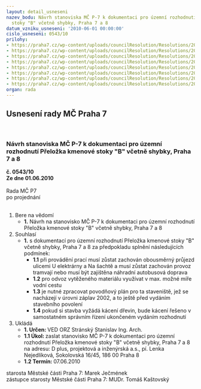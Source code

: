 ```yaml
---
layout: detail_usneseni
nazev_bodu: Návrh stanoviska MČ P-7 k dokumentaci pro územní rozhodnutí Přeložka kmenové
  stoky "B" včetně shybky, Praha 7 a 8
datum_vzniku_usneseni: '2010-06-01 00:00:00'
cislo_usneseni: 0543/10
prilohy:
- https://praha7.cz/wp-content/uploads/councilResolution/Resolutions/20369/28-10-stoka_11.doc
- https://praha7.cz/wp-content/uploads/councilResolution/Resolutions/20369/28-10-stoka_12.doc
- https://praha7.cz/wp-content/uploads/councilResolution/Resolutions/20369/28-10-stoka_13.doc
- https://praha7.cz/wp-content/uploads/councilResolution/Resolutions/20369/28-10-stoka_21.doc
- https://praha7.cz/wp-content/uploads/councilResolution/Resolutions/20369/28-10-stoka_31.doc
- https://praha7.cz/wp-content/uploads/councilResolution/Resolutions/20369/28-10-stoka_32.doc
- https://praha7.cz/wp-content/uploads/councilResolution/Resolutions/20369/28-10-stoka_41.doc
- https://praha7.cz/wp-content/uploads/councilResolution/Resolutions/20369/28-10-stoka_551110.pdf
organ: rada
---
```

<div id="ucUsn_pList" class="usn">
	<span><h2>Usnesení rady MČ Praha 7 </h2>
<br></span><div class="standBody">
<span><h3>Návrh stanoviska MČ P-7 k dokumentaci pro územní rozhodnutí Přeložka kmenové stoky "B" včetně shybky, Praha 7 a 8</h3></span><div class="center">
		<strong>č. 0543/10</strong><br>
	</div>
<div class="center">
		<strong>Ze dne 01.06.2010</strong><br><br>
	</div>Rada MČ P7<br> po projednání<br><br><ol>
<li>Bere na vědomí<ul><li>
<strong>1.</strong> Návrh na stanovisko MČ P-7 k dokumentaci pro územní rozhodnutí Přeložka kmenové stoky "B" včetně shybky, Praha 7 a 8  </li></ul>
</li>
<li>Souhlasí<ul><li>
<strong>1.</strong> s dokumentací pro územní rozhodnutí Přeložka kmenové stoky "B" včetně shybky, Praha 7 a 8 za předpokladu splnění následujících podmínek:<ul>
<li>
<strong>1.1</strong> při provádění prací musí zůstat zachován obousměrný průjezd ulicemi        U elektrárny a Na šachtě a musí zůstat zachován provoz tramvají nebo musí být zajištěna náhradní autobusová doprava</li>
<li>
<strong>1.2</strong> pro odvoz vytěženého materiálu využívat v max. možné míře vodní cestu </li>
<li>
<strong>1.3</strong> je nutné zpracovat povodňový plán pro ta staveniště, jež se nacházejí v úrovni záplav 2002, a to ještě před vydáním stavebního povolení   </li>
<li>
<strong>1.4</strong> pokud si stavba vyžádá kácení dřevin, bude kácení řešeno v samostatném správním řízení ukončeném vydáním rozhodnutí  </li>
</ul>
</li></ul>
</li>
<li>Ukládá<ul>
<li>
<strong>1. Určen: </strong>VED ORZ  Stránský  Stanislav Ing. Arch.</li>
<li>
<strong>1.1 Úkol: </strong>zaslat stanovisko MČ P-7 k dokumentaci pro územní rozhodnutí Přeložka kmenové stoky "B" včetně shybky, Praha 7 a 8 na adresu: D plus, projektová a inženýrská a.s., pí. Lenka Nejedlíková, Sokolovská 16/45,   186 00 Praha 8</li>
<li>
<strong>1.2 Termín: </strong>07.06.2010</li>
</ul>
</li>
</ol>starosta Městské části Praha 7: Marek Ječmének<br>zástupce starosty Městské části Praha 7: MUDr. Tomáš Kaštovský 
</div>
</div>